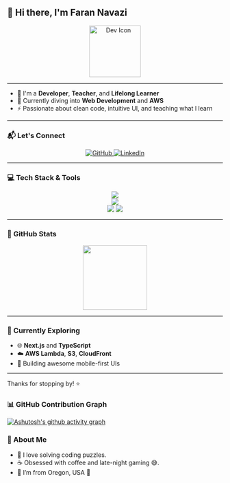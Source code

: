 ## 👋 Hi there, I'm Faran Navazi

<p align="center">
  <img width="120px" src="https://cdn.jsdelivr.net/gh/devicons/devicon/icons/devicon/devicon-original.svg" alt="Dev Icon"/>
</p>

---

- 🎯 I'm a **Developer**, **Teacher**, and **Lifelong Learner**
- 🌱 Currently diving into **Web Development** and **AWS**
- ⚡ Passionate about clean code, intuitive UI, and teaching what I learn

---

### 📬 Let's Connect

<p align="center">
  <a href="https://github.com/FaranNavazi" target="_blank">
    <img src="https://skillicons.dev/icons?i=github" alt="GitHub" />
  </a>
  <a href="https://www.linkedin.com/in/farannavazi/" target="_blank">
    <img src="https://skillicons.dev/icons?i=linkedin" alt="LinkedIn" />
  </a>
</p>

---

### 💻 Tech Stack & Tools

<p align="center">
  <img src="https://skillicons.dev/icons?i=js,react,redux,nodejs,mongodb,html,css,cpp,mysql,python" />
  <br/>
  <img src="https://skillicons.dev/icons?i=nextjs,npm,yarn,postman,sass,cloudflare,tailwind,webflow,vite" />
  <br/>
  <img src="https://skillicons.dev/icons?i=git,github,vscode,figma,firebase,aws,heroku,netlify" />
  <img src="https://skillicons.dev/icons?i=linux,windows,apple" />
</p>

---

### 🚀 GitHub Stats

<p align="center">
  <img src="https://github-readme-stats.vercel.app/api/top-langs/?username=FaranNavazi&layout=compact&theme=radical" height="150"/>
</p>

---

### 🧠 Currently Exploring
- 🌐 **Next.js** and **TypeScript**
- ☁️ **AWS Lambda**, **S3**, **CloudFront**
- 📲 Building awesome mobile-first UIs

---

Thanks for stopping by! ⭐️


### 📊 GitHub Contribution Graph

[![Ashutosh's github activity graph](https://github-readme-activity-graph.vercel.app/graph?username=FaranNavazi&theme=github-compact)](https://github.com/ashutosh00710/github-readme-activity-graph)

### 💬 About Me

- 🧠 I love solving coding puzzles.
- ☕ Obsessed with coffee and late-night gaming 😅.
- 🧳 I’m from Oregon, USA 🌲

